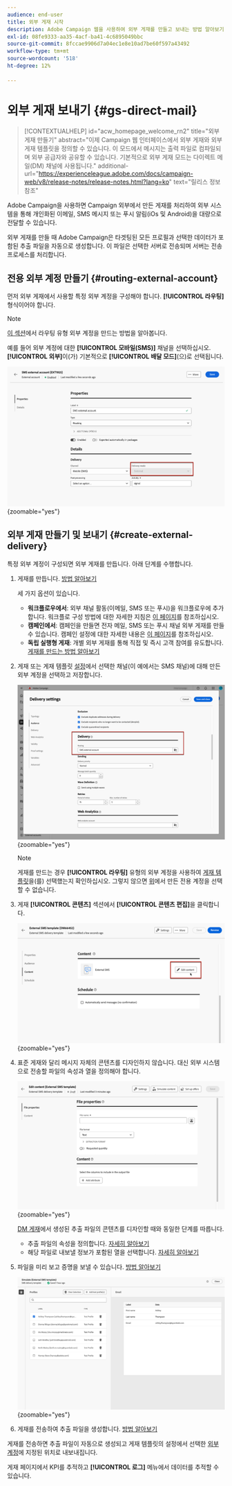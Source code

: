 ```yaml
---
audience: end-user
title: 외부 게재 시작
description: Adobe Campaign 웹을 사용하여 외부 게재를 만들고 보내는 방법 알아보기
exl-id: 08fe9333-aa35-4acf-ba41-4c6895049bbc
source-git-commit: 8fccae9906d7a04ec1e8e10ad7be60f597a43492
workflow-type: tm+mt
source-wordcount: '518'
ht-degree: 12%

---
```


# 외부 게재 보내기 {#gs-direct-mail}

>[!CONTEXTUALHELP]
>id="acw_homepage_welcome_rn2"
>title="외부 게재 만들기"
>abstract="이제 Campaign 웹 인터페이스에서 외부 게재와 외부 게재 템플릿을 정의할 수 있습니다. 이 모드에서 메시지는 출력 파일로 컴파일되며 외부 공급자와 공유할 수 있습니다. 기본적으로 외부 게재 모드는 다이렉트 메일(DM) 채널에 사용됩니다."
>additional-url="https://experienceleague.adobe.com/docs/campaign-web/v8/release-notes/release-notes.html?lang=ko" text="릴리스 정보 참조"


Adobe Campaign을 사용하면 Campaign 외부에서 만든 게재를 처리하여 외부 시스템을 통해 개인화된 이메일, SMS 메시지 또는 푸시 알림(iOs 및 Android)을 대량으로 전달할 수 있습니다.

<!--The supported channels are Email, Mobile (SMS), and Push (iOs and Android).-->

외부 게재를 만들 때 Adobe Campaign은 타겟팅된 모든 프로필과 선택한 데이터가 포함된 추출 파일을 자동으로 생성합니다. 이 파일은 선택한 서버로 전송되며 서버는 전송 프로세스를 처리합니다.

## 전용 외부 계정 만들기 {#routing-external-account}

먼저 외부 게재에서 사용할 특정 외부 계정을 구성해야 합니다. **[!UICONTROL 라우팅]** 형식이어야 합니다.

>[!NOTE]
>
>[이 섹션](../administration/external-account.md#routing)에서 라우팅 유형 외부 계정을 만드는 방법을 알아봅니다.

예를 들어 외부 계정에 대한 **[!UICONTROL 모바일(SMS)]** 채널을 선택하십시오. **[!UICONTROL 외부]**&#x200B;이(가) 기본적으로 **[!UICONTROL 배달 모드]**(으)로 선택됩니다.

![](../administration/assets/external-account-delivery-mode.png){zoomable="yes"}

## 외부 게재 만들기 및 보내기 {#create-external-delivery}

특정 외부 계정이 구성되면 외부 게재를 만듭니다. 아래 단계를 수행합니다.

1. 게재를 만듭니다. [방법 알아보기](create-deliveries.md)

   세 가지 옵션이 있습니다.

   * **워크플로우에서**: 외부 채널 활동(이메일, SMS 또는 푸시)을 워크플로우에 추가합니다. 워크플로 구성 방법에 대한 자세한 지침은 [이 페이지](../workflows/gs-workflow-creation.md)를 참조하십시오.
   * **캠페인에서**: 캠페인을 만들면 전자 메일, SMS 또는 푸시 채널 외부 게재를 만들 수 있습니다. 캠페인 설정에 대한 자세한 내용은 [이 페이지](../campaigns/gs-campaigns.md)를 참조하십시오.
   * **독립 실행형 게재**: 개별 외부 게재를 통해 직접 및 즉시 고객 참여를 유도합니다. [게재를 만드는 방법 알아보기](../msg/gs-deliveries.md)

1. 게재 또는 게재 템플릿 [설정](../advanced-settings/delivery-settings.md)에서 선택한 채널(이 예에서는 SMS 채널)에 대해 만든 외부 계정을 선택하고 저장합니다.

   ![](assets/external-delivery-routing.png){zoomable="yes"}

   >[!NOTE]
   >
   >게재를 만드는 경우 **[!UICONTROL 라우팅]** 유형의 외부 계정을 사용하여 [게재 템플릿](delivery-template.md)을(를) 선택했는지 확인하십시오. 그렇지 않으면 [위](#routing-external-account)에서 만든 전용 계정을 선택할 수 없습니다.

1. 게재 **[!UICONTROL 콘텐츠]** 섹션에서 **[!UICONTROL 콘텐츠 편집]**&#x200B;을 클릭합니다.

   ![](assets/external-delivery-edit-content.png){zoomable="yes"}

1. 표준 게재와 달리 메시지 자체의 콘텐츠를 디자인하지 않습니다. 대신 외부 시스템으로 전송할 파일의 속성과 열을 정의해야 합니다.

   ![](assets/external-delivery-file-properties.png){zoomable="yes"}

   [DM 게재](../direct-mail/content-direct-mail.md)에서 생성된 추출 파일의 콘텐츠를 디자인할 때와 동일한 단계를 따릅니다.

   * 추출 파일의 속성을 정의합니다. [자세히 알아보기](../direct-mail/content-direct-mail.md#properties)
   * 해당 파일로 내보낼 정보가 포함된 열을 선택합니다. [자세히 알아보기](../direct-mail/content-direct-mail.md#content)

1. 파일을 미리 보고 <!--not in UI right now - to check--> 증명을 보낼 수 있습니다. [방법 알아보기](../direct-mail/send-direct-mail.md#preview-dm)

   ![](assets/external-delivery-simulate.png){zoomable="yes"}

1. 게재를 전송하여 추출 파일을 생성합니다. [방법 알아보기](../direct-mail/send-direct-mail.md#send-dm)

게재를 전송하면 추출 파일이 자동으로 생성되고 게재 템플릿의 설정에서 선택한 [외부 계정](../administration/external-account.md#create-ext-account)에 지정된 위치로 내보내집니다.

게재 페이지에서 KPI를 추적하고 **[!UICONTROL 로그]** 메뉴에서 데이터를 추적할 수 있습니다.
